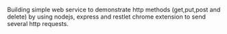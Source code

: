 Building simple web service to demonstrate http methods (get,put,post and delete) by using nodejs, express and restlet chrome extension
to send several http requests.
